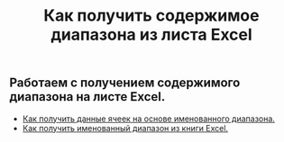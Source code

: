 ﻿---
title: Как получить содержимое диапазона из листа Excel
second_title: Aspose.Cells Cloud Documen
linktitle: Ге
type: docs
url: /ru/ranges/get/
keywords: How to get range content from an Excel worksheet
description: Aspose.Cells Cloud REST API поддерживает получение содержимого диапазона из рабочего листа Excel. SDK поддерживает различные языки разработки. К ним относятся Android, C#, Go, Java, NodeJS, Perl, PHP, Python, Ruby и Swift.
weight: 20
kwords: Excel, Office Облако, REST API, Электронная таблица, PDF, CSV, Json, Markdwon, Как получить содержимое диапазона из листа Excel
---
## Работаем с получением содержимого диапазона на листе Excel.


- [Как получить данные ячеек на основе именованного диапазона.](/cells/ru/ranges/get/values/) 
- [Как получить именованный диапазон из книги Excel.](/cells/ru/ranges/get/name/) 



